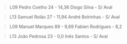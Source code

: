 >L09 Pedro Coelho 24    - 14,36
     Diogo Silva        - S/ Aval

>L13 Samuel Rolão 27    - 11,94
	 André Bolrinhas    - S/ Aval
	
>L09 Manuel Marques 89  - 9,69
>    Fabien Rodrigues   - 8,2

>L13 João Pedrosa 23    - 0,0
>	Inês Santos        - S/ Aval